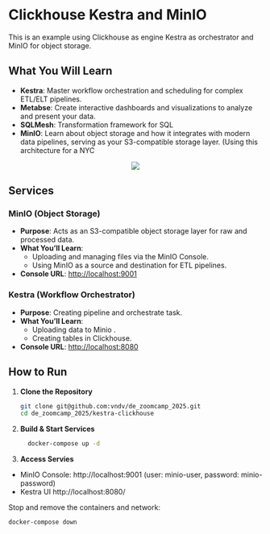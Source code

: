 # Clickhouse Kestra and MinIO

This is an example using Clickhouse as engine Kestra as orchestrator and MinIO for object storage.

## What You Will Learn

- **Kestra**: Master workflow orchestration and scheduling for complex ETL/ELT pipelines.
- **Metabse**: Create interactive dashboards and visualizations to analyze and present your data.
- **SQLMesh**: Transformation framework for SQL
- **MinIO**: Learn about object storage and how it integrates with modern data pipelines, serving as your S3-compatible storage layer. (Using this architecture for a NYC 

<p align='center'>
  <img src='mds.png')
</p>

## Services

### MinIO (Object Storage)
- **Purpose**: Acts as an S3-compatible object storage layer for raw and processed data.
- **What You’ll Learn**:
  - Uploading and managing files via the MinIO Console.
  - Using MinIO as a source and destination for ETL pipelines.
- **Console URL**: [http://localhost:9001](http://localhost:9001)

### Kestra (Workflow Orchestrator)
- **Purpose**: Creating pipeline and orchestrate task.
- **What You’ll Learn**:
  - Uploading data to Minio .
  - Creating tables in Clickhouse.
- **Console URL**: [http://localhost:8080](http://localhost:8080)




## How to Run

1. **Clone the Repository**  
   ```bash
   git clone git@github.com:vndv/de_zoomcamp_2025.git
   cd de_zoomcamp_2025/kestra-clickhouse
   ```

2. **Build & Start Services**
    ``` bash
      docker-compose up -d
    ```

3. **Access Servies**
 - MinIO Console: http://localhost:9001 (user: minio-user, password: minio-password)
 - Kestra UI http://localhost:8080/


Stop and remove the containers and network:
```shell
docker-compose down
```
